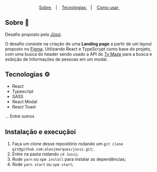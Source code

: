 <p align="center">
	<a href="#sobre"> Sobre </a>&nbsp;&nbsp;&nbsp;|&nbsp;&nbsp;&nbsp;
  <a href="#tec"> Tecnologias </a>&nbsp;&nbsp;&nbsp;|&nbsp;&nbsp;&nbsp;
  <a href="#run"> Como usar </a>&nbsp;&nbsp;&nbsp;
</p>

## Sobre 🚀 <a name="sobre" />

Desafio proposto pela [Jüssi](https://jussi.com.br/).

O desafio consiste na criação de uma **Landing page** a partir de um layout proposto no [Figma](https://www.figma.com/file/O9AEeYB6ZWyMTZzMZhvjaY/loja-vtex-jussi?node-id=0%3A1). Utilizando React e TypeScrypt como base do projeto, com uma busca do header sendo usado a API do [Tv Maze](https://www.tvmaze.com/api) para a busca e exibição de Informações de pessoas em um modal.

## Tecnologias ​⚙ ​<a name="tec" />

- React
- Typescript
- SASS
- React Modal
- React Toast

... Entre outros

## Instalação e execução ​ℹ️ ​<a name="run" />

1. Faça um clone desse repositório rodando um `git clone git@github.com:alexjmarques/jussi.git`;
2. Entre na pasta rodando `cd Jussi`;
3. Rode `yarn` ou `npm install` para instalar as dependências;
4. Rode `yarn start` ou `npm start`;
